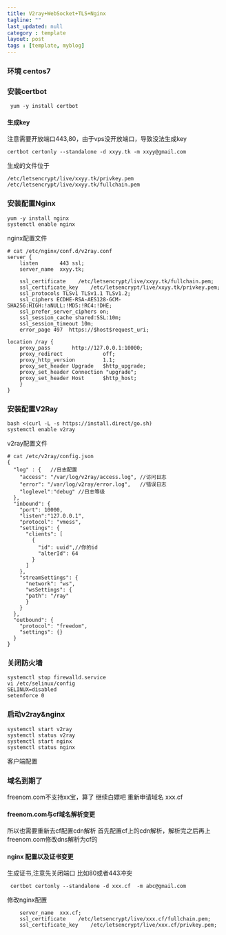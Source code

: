 ```yaml
---
title: V2ray+WebSocket+TLS+Nginx
tagline: ""
last_updated: null
category : template
layout: post
tags : [template, myblog]
---
```

### 环境 centos7

### 安装certbot
```
 yum -y install certbot
```
#### 生成key
注意需要开放端口443,80，由于vps没开放端口，导致没法生成key
```
certbot certonly --standalone -d xxyy.tk -m xxyy@gmail.com
```
生成的文件位于
```
/etc/letsencrypt/live/xxyy.tk/privkey.pem
/etc/letsencrypt/live/xxyy.tk/fullchain.pem
```
### 安装配置Nginx

```
yum -y install nginx
systemctl enable nginx
```
nginx配置文件
```
# cat /etc/nginx/conf.d/v2ray.conf 
server {
    listen       443 ssl;
    server_name  xxyy.tk;

    ssl_certificate    /etc/letsencrypt/live/xxyy.tk/fullchain.pem;
    ssl_certificate_key    /etc/letsencrypt/live/xxyy.tk/privkey.pem;
    ssl_protocols TLSv1 TLSv1.1 TLSv1.2;
    ssl_ciphers ECDHE-RSA-AES128-GCM-SHA256:HIGH:!aNULL:!MD5:!RC4:!DHE;
    ssl_prefer_server_ciphers on;
    ssl_session_cache shared:SSL:10m;
    ssl_session_timeout 10m;
    error_page 497  https://$host$request_uri;

location /ray {
    proxy_pass       http://127.0.0.1:10000;
    proxy_redirect             off;
    proxy_http_version         1.1;
    proxy_set_header Upgrade   $http_upgrade;
    proxy_set_header Connection "upgrade";
    proxy_set_header Host      $http_host;
    }
}

```
### 安装配置V2Ray


```
bash <(curl -L -s https://install.direct/go.sh)
systemctl enable v2ray
```
v2ray配置文件

```
# cat /etc/v2ray/config.json
{
  "log" : {   //日志配置
    "access": "/var/log/v2ray/access.log", //访问日志
    "error": "/var/log/v2ray/error.log",   //错误日志
    "loglevel":"debug" //日志等级
  },
  "inbound": {
    "port": 10000,
    "listen":"127.0.0.1",
    "protocol": "vmess",
    "settings": {
      "clients": [
        {
          "id": uuid",//你的id
          "alterId": 64
        }
      ]
    },
    "streamSettings": {
      "network": "ws",
      "wsSettings": {
      "path": "/ray"
      }
    }
  },
  "outbound": {
    "protocol": "freedom",
    "settings": {}
  }
}

```

### 关闭防火墙

```
systemctl stop firewalld.service
vi /etc/selinux/config
SELINUX=disabled
setenforce 0
```

### 启动v2ray&nginx

```
systemctl start v2ray
systemctl status v2ray
systemctl start nginx
systemctl status nginx
```
客户端配置

### 域名到期了
freenom.com不支持xx宝，算了 继续白嫖吧
重新申请域名
xxx.cf

#### freenom.com与cf域名解析变更
所以也需要重新去cf配置cdn解析
首先配置cf上的cdn解析，解析完之后再上freenom.com修改dns解析为cf的

#### nginx 配置以及证书变更

生成证书,注意先关闭端口 比如80或者443冲突
```
 certbot certonly --standalone -d xxx.cf  -m abc@gmail.com
```

修改nginx配置
```
    server_name  xxx.cf;
    ssl_certificate    /etc/letsencrypt/live/xxx.cf/fullchain.pem;
    ssl_certificate_key    /etc/letsencrypt/live/xxx.cf/privkey.pem;
```





